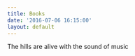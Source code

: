 ```yaml
---
title: Books
date: '2016-07-06 16:15:00'
layout: default
---
```

The hills are alive with the sound of music
